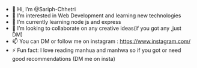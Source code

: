 - 👋 Hi, I’m @Sariph-Chhetri
- 👀 I’m interested in Web Development and learning new technologies
- 🌱 I’m currently learning node js and express
- 💞️ I’m looking to collaborate on any creative ideas(if you got any ,just DM)
- 📫 You can DM or follow me on instagram : https://www.instagram.com/
- ⚡ Fun fact: I love reading manhua and manhwa so if you got or need good recommendations (DM me on insta)

<!---
Sariph-Chhetri/Sariph-Chhetri is a ✨ special ✨ repository because its `README.md` (this file) appears on your GitHub profile.
You can click the Preview link to take a look at your changes.
--->
